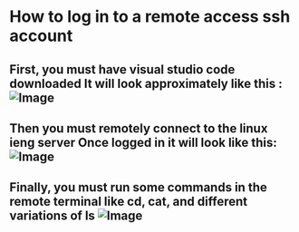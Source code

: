 # How to log in to a remote access ssh account
First, you must have visual studio code downloaded
It will look approximately like this :
![Image](https://i.imgur.com/sxz2O8v.png)
---
Then you must remotely connect to the linux ieng server 
Once logged in it will look like this:
![Image](https://i.imgur.com/jlO1yhT.png)
---
Finally, you must run some commands in the remote terminal like cd, cat, and different variations of ls 
![Image](https://i.imgur.com/twR1EUI.png)
---
